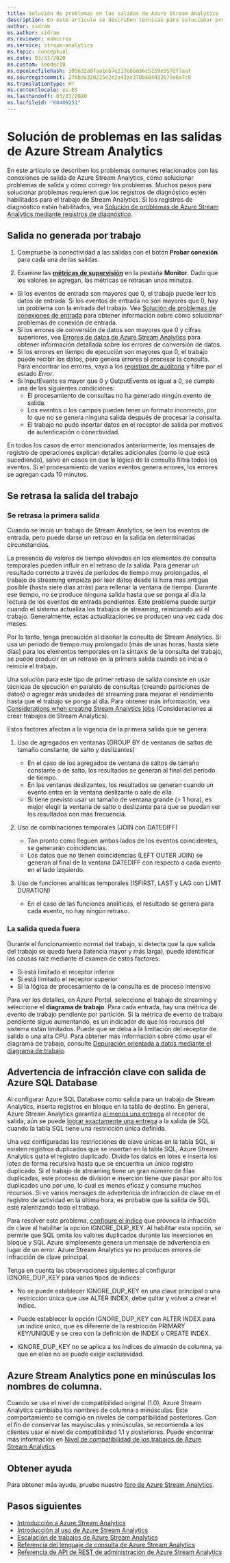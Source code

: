 ```yaml
---
title: Solución de problemas en las salidas de Azure Stream Analytics
description: En este artículo se describen técnicas para solucionar problemas de las conexiones de salida en los trabajos de Azure Stream Analytics.
author: sidram
ms.author: sidram
ms.reviewer: mamccrea
ms.service: stream-analytics
ms.topic: conceptual
ms.date: 03/31/2020
ms.custom: seodec18
ms.openlocfilehash: 305632a0faa1eb7e217e86d36c5159e557df7aaf
ms.sourcegitcommit: 27bbda320225c2c2a43ac370b604432679a6a7c0
ms.translationtype: HT
ms.contentlocale: es-ES
ms.lasthandoff: 03/31/2020
ms.locfileid: "80409251"
---
```

# <a name="troubleshoot-azure-stream-analytics-outputs"></a>Solución de problemas en las salidas de Azure Stream Analytics

En este artículo se describen los problemas comunes relacionados con las conexiones de salida de Azure Stream Analytics, cómo solucionar problemas de salida y cómo corregir los problemas. Muchos pasos para solucionar problemas requieren que los registros de diagnóstico estén habilitados para el trabajo de Stream Analytics. Si los registros de diagnóstico están habilitados, vea [Solución de problemas de Azure Stream Analytics mediante registros de diagnóstico](stream-analytics-job-diagnostic-logs.md).

## <a name="output-not-produced-by-job"></a>Salida no generada por trabajo

1.  Compruebe la conectividad a las salidas con el botón **Probar conexión** para cada una de las salidas.

2.  Examine las [**métricas de supervisión**](stream-analytics-monitoring.md) en la pestaña **Monitor**. Dado que los valores se agregan, las métricas se retrasan unos minutos.
   * Si los eventos de entrada son mayores que 0, el trabajo puede leer los datos de entrada. Si los eventos de entrada no son mayores que 0, hay un problema con la entrada del trabajo. Vea [Solución de problemas de conexiones de entrada](stream-analytics-troubleshoot-input.md) para obtener información sobre cómo solucionar problemas de conexión de entrada.
   * Si los errores de conversión de datos son mayores que 0 y cifras superiores, vea [Errores de datos de Azure Stream Analytics](data-errors.md) para obtener información detallada sobre los errores de conversión de datos.
   * Si los errores en tiempo de ejecución son mayores que 0, el trabajo puede recibir los datos, pero genera errores al procesar la consulta. Para encontrar los errores, vaya a los [registros de auditoría](../azure-resource-manager/management/view-activity-logs.md) y filtre por el estado *Error*.
   * Si InputEvents es mayor que 0 y OutputEvents es igual a 0, se cumple una de las siguientes condiciones:
      * El procesamiento de consultas no ha generado ningún evento de salida.
      * Los eventos o los campos pueden tener un formato incorrecto, por lo que no se genera ninguna salida después de procesar la consulta.
      * El trabajo no pudo insertar datos en el receptor de salida por motivos de autenticación o conectividad.

   En todos los casos de error mencionados anteriormente, los mensajes de registro de operaciones explican detalles adicionales (como lo que está sucediendo), salvo en casos en que la lógica de la consulta filtra todos los eventos. Si el procesamiento de varios eventos genera errores, los errores se agregan cada 10 minutos.

## <a name="job-output-is-delayed"></a>Se retrasa la salida del trabajo

### <a name="first-output-is-delayed"></a>Se retrasa la primera salida

Cuando se inicia un trabajo de Stream Analytics, se leen los eventos de entrada, pero puede darse un retraso en la salida en determinadas circunstancias.

La presencia de valores de tiempo elevados en los elementos de consulta temporales pueden influir en el retraso de la salida. Para generar un resultado correcto a través de períodos de tiempo muy prolongados, el trabajo de streaming empieza por leer datos desde la hora más antigua posible (hasta siete días atrás) para rellenar la ventana de tiempo. Durante ese tiempo, no se produce ninguna salida hasta que se ponga al día la lectura de los eventos de entrada pendientes. Este problema puede surgir cuando el sistema actualiza los trabajos de streaming, reiniciando así el trabajo. Generalmente, estas actualizaciones se producen una vez cada dos meses.

Por lo tanto, tenga precaución al diseñar la consulta de Stream Analytics. Si usa un período de tiempo muy prolongado (más de unas horas, hasta siete días) para los elementos temporales en la sintaxis de la consulta del trabajo, se puede producir en un retraso en la primera salida cuando se inicia o reinicia el trabajo.  

Una solución para este tipo de primer retraso de salida consiste en usar técnicas de ejecución en paralelo de consultas (creando particiones de datos) o agregar más unidades de streaming para mejorar el rendimiento hasta que el trabajo se ponga al día.  Para obtener más información, vea [Considerations when creating Stream Analytics jobs](stream-analytics-concepts-checkpoint-replay.md) (Consideraciones al crear trabajos de Stream Analytics).

Estos factores afectan a la vigencia de la primera salida que se genera:

1. Uso de agregados en ventanas (GROUP BY de ventanas de saltos de tamaño constante, de salto y deslizantes)
   - En el caso de los agregados de ventana de saltos de tamaño constante o de salto, los resultados se generan al final del período de tiempo.
   - En las ventanas deslizantes, los resultados se generan cuando un evento entra en la ventana deslizante o sale de ella.
   - Si tiene previsto usar un tamaño de ventana grande (> 1 hora), es mejor elegir la ventana de salto o deslizante para que se puedan ver los resultados con más frecuencia.

2. Uso de combinaciones temporales (JOIN con DATEDIFF)
   - Tan pronto como lleguen ambos lados de los eventos coincidentes, se generarán coincidencias.
   - Los datos que no tienen coincidencias (LEFT OUTER JOIN) se generan al final de la ventana DATEDIFF con respecto a cada evento en el lado izquierdo.

3. Uso de funciones analíticas temporales (ISFIRST, LAST y LAG con LIMIT DURATION)
   - En el caso de las funciones analíticas, el resultado se genera para cada evento, no hay ningún retraso.

### <a name="output-falls-behind"></a>La salida queda fuera

Durante el funcionamiento normal del trabajo, si detecta que la que salida del trabajo se queda fuera (latencia mayor y más larga), puede identificar las causas raíz mediante el examen de estos factores:
- Si está limitado el receptor inferior
- Si está limitado el receptor superior
- Si la lógica de procesamiento de la consulta es de proceso intensivo

Para ver los detalles, en Azure Portal, seleccione el trabajo de streaming y seleccione el **diagrama de trabajo**. Para cada entrada, hay una métrica de evento de trabajo pendiente por partición. Si la métrica de evento de trabajo pendiente sigue aumentando, es un indicador de que los recursos del sistema están limitados. Puede que se deba a la limitación del receptor de salida o una alta CPU. Para obtener más información sobre cómo usar el diagrama de trabajo, consulte [Depuración orientada a datos mediante el diagrama de trabajo](stream-analytics-job-diagram-with-metrics.md).

## <a name="key-violation-warning-with-azure-sql-database-output"></a>Advertencia de infracción clave con salida de Azure SQL Database

Al configurar Azure SQL Database como salida para un trabajo de Stream Analytics, inserta registros en bloque en la tabla de destino. En general, Azure Stream Analytics garantiza [al menos una entrega](https://docs.microsoft.com/stream-analytics-query/event-delivery-guarantees-azure-stream-analytics) al receptor de salida, aún se puede [lograr exactamente una entrega]( https://blogs.msdn.microsoft.com/streamanalytics/2017/01/13/how-to-achieve-exactly-once-delivery-for-sql-output/) a la salida de SQL cuando la tabla SQL tiene una restricción única definida.

Una vez configuradas las restricciones de clave únicas en la tabla SQL, si existen registros duplicados que se insertan en la tabla SQL, Azure Stream Analytics quita el registro duplicado. Divide los datos en lotes e inserta los lotes de forma recursiva hasta que se encuentra un único registro duplicado. Si el trabajo de streaming tiene un gran número de filas duplicadas, este proceso de división e inserción tiene que pasar por alto los duplicados uno por uno, lo cual es menos eficaz y consume muchos recursos. Si ve varios mensajes de advertencia de infracción de clave en el registro de actividad en la última hora, es probable que la salida de SQL esté ralentizando todo el trabajo.

Para resolver este problema, [configure el índice]( https://docs.microsoft.com/sql/t-sql/statements/create-index-transact-sql) que provoca la infracción de clave al habilitar la opción IGNORE_DUP_KEY. Al habilitar esta opción, se permite que SQL omita los valores duplicados durante las inserciones en bloque y SQL Azure simplemente genera un mensaje de advertencia en lugar de un error. Azure Stream Analytics ya no producen errores de infracción de clave principal.

Tenga en cuenta las observaciones siguientes al configurar IGNORE_DUP_KEY para varios tipos de índices:

* No se puede establecer IGNORE_DUP_KEY en una clave principal o una restricción única que use ALTER INDEX, debe quitar y volver a crear el índice.  
* Puede establecer la opción IGNORE_DUP_KEY con ALTER INDEX para un índice único, que es diferente de la restricción PRIMARY KEY/UNIQUE y se crea con la definición de INDEX o CREATE INDEX.  

* IGNORE_DUP_KEY no se aplica a los índices de almacén de columna, ya que en ellos no se puede exigir exclusividad.  

## <a name="column-names-are-lower-cased-by-azure-stream-analytics"></a>Azure Stream Analytics pone en minúsculas los nombres de columna.
Cuando se usa el nivel de compatibilidad original (1.0), Azure Stream Analytics cambiaba los nombres de columna a minúsculas. Este comportamiento se corrigió en niveles de compatibilidad posteriores. Con el fin de conservar las mayúsculas y minúsculas, se recomienda a los clientes usar el nivel de compatibilidad 1.1 y posteriores. Puede encontrar más información en [Nivel de compatibilidad de los trabajos de Azure Stream Analytics](https://docs.microsoft.com/azure/stream-analytics/stream-analytics-compatibility-level).

## <a name="get-help"></a>Obtener ayuda

Para obtener más ayuda, pruebe nuestro [foro de Azure Stream Analytics](https://social.msdn.microsoft.com/Forums/azure/home?forum=AzureStreamAnalytics).

## <a name="next-steps"></a>Pasos siguientes

* [Introducción a Azure Stream Analytics](stream-analytics-introduction.md)
* [Introducción al uso de Azure Stream Analytics](stream-analytics-real-time-fraud-detection.md)
* [Escalación de trabajos de Azure Stream Analytics](stream-analytics-scale-jobs.md)
* [Referencia del lenguaje de consulta de Azure Stream Analytics](https://docs.microsoft.com/stream-analytics-query/stream-analytics-query-language-reference)
* [Referencia de API de REST de administración de Azure Stream Analytics](https://msdn.microsoft.com/library/azure/dn835031.aspx)
